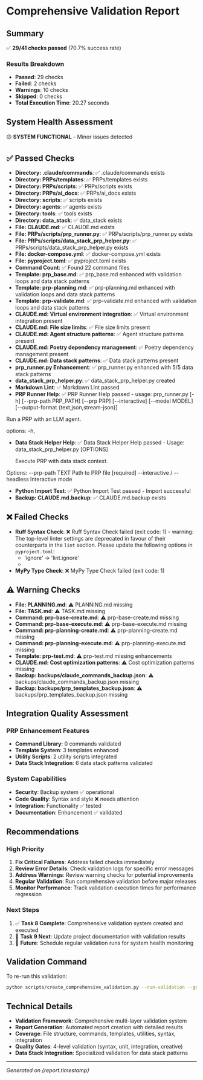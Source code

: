 # Comprehensive Validation Report

## Summary
✅ **29/41 checks passed** (70.7% success rate)

### Results Breakdown
- **Passed**: 29 checks
- **Failed**: 2 checks
- **Warnings**: 10 checks
- **Skipped**: 0 checks
- **Total Execution Time**: 20.27 seconds

## System Health Assessment
🟡 **SYSTEM FUNCTIONAL** - Minor issues detected

## ✅ Passed Checks

- **Directory: .claude/commands**: ✅ .claude/commands exists
- **Directory: PRPs/templates**: ✅ PRPs/templates exists
- **Directory: PRPs/scripts**: ✅ PRPs/scripts exists
- **Directory: PRPs/ai_docs**: ✅ PRPs/ai_docs exists
- **Directory: scripts**: ✅ scripts exists
- **Directory: agents**: ✅ agents exists
- **Directory: tools**: ✅ tools exists
- **Directory: data_stack**: ✅ data_stack exists
- **File: CLAUDE.md**: ✅ CLAUDE.md exists
- **File: PRPs/scripts/prp_runner.py**: ✅ PRPs/scripts/prp_runner.py exists
- **File: PRPs/scripts/data_stack_prp_helper.py**: ✅ PRPs/scripts/data_stack_prp_helper.py exists
- **File: docker-compose.yml**: ✅ docker-compose.yml exists
- **File: pyproject.toml**: ✅ pyproject.toml exists
- **Command Count**: ✅ Found 22 command files
- **Template: prp_base.md**: ✅ prp_base.md enhanced with validation loops and data stack patterns
- **Template: prp-planning.md**: ✅ prp-planning.md enhanced with validation loops and data stack patterns
- **Template: prp-validate.md**: ✅ prp-validate.md enhanced with validation loops and data stack patterns
- **CLAUDE.md: Virtual environment integration**: ✅ Virtual environment integration present
- **CLAUDE.md: File size limits**: ✅ File size limits present
- **CLAUDE.md: Agent structure patterns**: ✅ Agent structure patterns present
- **CLAUDE.md: Poetry dependency management**: ✅ Poetry dependency management present
- **CLAUDE.md: Data stack patterns**: ✅ Data stack patterns present
- **prp_runner.py Enhancement**: ✅ prp_runner.py enhanced with 5/5 data stack patterns
- **data_stack_prp_helper.py**: ✅ data_stack_prp_helper.py created
- **Markdown Lint**: ✅ Markdown Lint passed
- **PRP Runner Help**: ✅ PRP Runner Help passed - usage: prp_runner.py [-h] [--prp-path PRP_PATH] [--prp PRP] [--interactive]
                     [--model MODEL] [--output-format {text,json,stream-json}]

Run a PRP with an LLM agent.

options:
  -h,
- **Data Stack Helper Help**: ✅ Data Stack Helper Help passed - Usage: data_stack_prp_helper.py [OPTIONS]

  Execute PRP with data stack context.

Options:
  --prp-path TEXT             Path to PRP file  [required]
  --interactive / --headless  Interactive mode

- **Python Import Test**: ✅ Python Import Test passed - Import successful
- **Backup: CLAUDE.md.backup**: ✅ CLAUDE.md.backup exists

## ❌ Failed Checks

- **Ruff Syntax Check**: ❌ Ruff Syntax Check failed (exit code: 1) - warning: The top-level linter settings are deprecated in favour of their counterparts in the `lint` section. Please update the following options in `pyproject.toml`:
  - 'ignore' -> 'lint.ignore'
  -
- **MyPy Type Check**: ❌ MyPy Type Check failed (exit code: 1)

## ⚠️  Warning Checks

- **File: PLANNING.md**: ⚠️  PLANNING.md missing
- **File: TASK.md**: ⚠️  TASK.md missing
- **Command: prp-base-create.md**: ⚠️  prp-base-create.md missing
- **Command: prp-base-execute.md**: ⚠️  prp-base-execute.md missing
- **Command: prp-planning-create.md**: ⚠️  prp-planning-create.md missing
- **Command: prp-planning-execute.md**: ⚠️  prp-planning-execute.md missing
- **Template: prp-test.md**: ⚠️  prp-test.md missing enhancements
- **CLAUDE.md: Cost optimization patterns**: ⚠️  Cost optimization patterns missing
- **Backup: backups/claude_commands_backup.json**: ⚠️  backups/claude_commands_backup.json missing
- **Backup: backups/prp_templates_backup.json**: ⚠️  backups/prp_templates_backup.json missing

## Integration Quality Assessment

### PRP Enhancement Features
- **Command Library**: 0 commands validated
- **Template System**: 3 templates enhanced
- **Utility Scripts**: 2 utility scripts integrated
- **Data Stack Integration**: 6 data stack patterns validated

### System Capabilities
- **Security**: Backup system ✅ operational
- **Code Quality**: Syntax and style ❌ needs attention
- **Integration**: Functionality ✅ tested
- **Documentation**: Enhancement ✅ validated

## Recommendations

### High Priority
1. **Fix Critical Failures**: Address failed checks immediately
2. **Review Error Details**: Check validation logs for specific error messages
3. **Address Warnings**: Review warning checks for potential improvements
4. **Regular Validation**: Run comprehensive validation before major releases
5. **Monitor Performance**: Track validation execution times for performance regression

### Next Steps
1. ✅ **Task 8 Complete**: Comprehensive validation system created and executed
2. 🔄 **Task 9 Next**: Update project documentation with validation results
3. 🔄 **Future**: Schedule regular validation runs for system health monitoring

## Validation Command
To re-run this validation:
```bash
python scripts/create_comprehensive_validation.py --run-validation --generate-report
```

## Technical Details
- **Validation Framework**: Comprehensive multi-layer validation system
- **Report Generation**: Automated report creation with detailed results
- **Coverage**: File structure, commands, templates, utilities, syntax, integration
- **Quality Gates**: 4-level validation (syntax, unit, integration, creative)
- **Data Stack Integration**: Specialized validation for data stack patterns

---
*Generated on {report.timestamp}*
